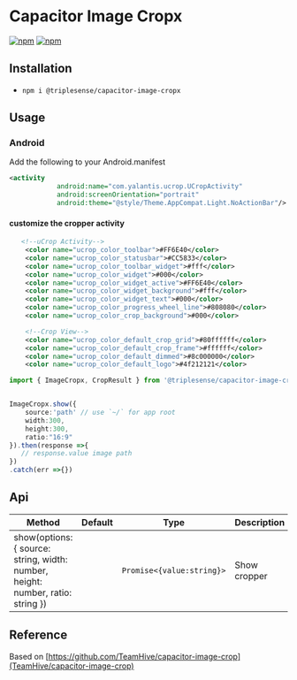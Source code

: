 # Capacitor Image Cropx

[![npm](https://img.shields.io/npm/v/@triplesense/capacitor-image-cropx.svg)](https://www.npmjs.com/package/@triplesense/capacitor-image-cropx)
[![npm](https://img.shields.io/npm/dt/@triplesense/capacitor-image-cropx.svg?label=npm%20downloads)](https://www.npmjs.com/package@triplesense/capacitor-image-cropx)

## Installation

- `npm i @triplesense/capacitor-image-cropx`

## Usage

### Android

Add the following to your Android.manifest

```xml
<activity
            android:name="com.yalantis.ucrop.UCropActivity"
            android:screenOrientation="portrait"
            android:theme="@style/Theme.AppCompat.Light.NoActionBar"/>
```

#### customize the cropper activity

```xml
   <!--uCrop Activity-->
    <color name="ucrop_color_toolbar">#FF6E40</color>
    <color name="ucrop_color_statusbar">#CC5833</color>
    <color name="ucrop_color_toolbar_widget">#fff</color>
    <color name="ucrop_color_widget">#000</color>
    <color name="ucrop_color_widget_active">#FF6E40</color>
    <color name="ucrop_color_widget_background">#fff</color>
    <color name="ucrop_color_widget_text">#000</color>
    <color name="ucrop_color_progress_wheel_line">#808080</color>
    <color name="ucrop_color_crop_background">#000</color>

    <!--Crop View-->
    <color name="ucrop_color_default_crop_grid">#80ffffff</color>
    <color name="ucrop_color_default_crop_frame">#ffffff</color>
    <color name="ucrop_color_default_dimmed">#8c000000</color>
    <color name="ucrop_color_default_logo">#4f212121</color>
```

```ts
import { ImageCropx, CropResult } from '@triplesense/capacitor-image-cropx';


ImageCropx.show({
    source:'path' // use `~/` for app root
    width:300,
    height:300,
    ratio:"16:9"
}).then(response =>{
   // response.value image path
})
.catch(err =>{})
```

## Api

| Method                                                                          | Default | Type                      | Description  |
| ------------------------------------------------------------------------------- | ------- | ------------------------- | ------------ |
| show(options: { source: string, width: number, height: number, ratio: string }) |         | `Promise<{value:string}>` | Show cropper |

## Reference

Based on [https://github.com/TeamHive/capacitor-image-crop](TeamHive/capacitor-image-crop)
